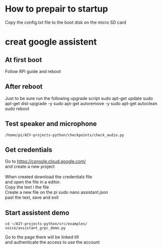 # How to prepair to startup

Copy the config.txt file to the boot disk on the micro SD card

# creat google assistent

## At first boot
Follow RPi guide and reboot

## After reboot
Just to be sure run the following upgrade script
    sudo apt-get update
    sudo apt-get dist-upgrade -y
    sudo apt-get autoremove -y
    sudo apt-get autoclean
    sudo reboot
    
## Test speaker and microphone
    /home/pi/AIY-projects-python/checkpoints/check_audio.py
    
## Get credentials 
Go to https://console.cloud.google.com/
<br> and create a new project
<br> 
<br> When created download the credentials file
<br> and open the file in a editor.
<br> Copy the text i the file
<br> Create a new file on the pi
    sudo nano assistant.json
<br> past the text, save and exit

## Start assistent demo
    cd ~/AIY-projects-python/src/examples/
    voice/assistant_grpc_demo.py
Go to the page there will be linked till
<br> and authenticate the access to use the account

